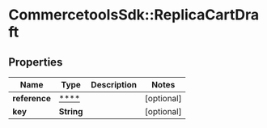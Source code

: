 # CommercetoolsSdk::ReplicaCartDraft

## Properties
Name | Type | Description | Notes
------------ | ------------- | ------------- | -------------
**reference** | [****](.md) |  | [optional] 
**key** | **String** |  | [optional] 


